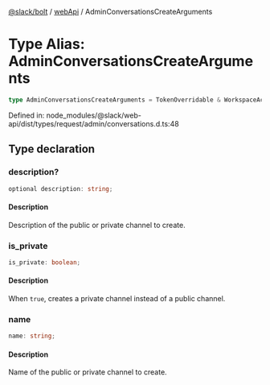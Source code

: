 [@slack/bolt](../../../../index.md) / [webApi](../index.md) / AdminConversationsCreateArguments

# Type Alias: AdminConversationsCreateArguments

```ts
type AdminConversationsCreateArguments = TokenOverridable & WorkspaceAccess & object;
```

Defined in: node\_modules/@slack/web-api/dist/types/request/admin/conversations.d.ts:48

## Type declaration

### description?

```ts
optional description: string;
```

#### Description

Description of the public or private channel to create.

### is\_private

```ts
is_private: boolean;
```

#### Description

When `true`, creates a private channel instead of a public channel.

### name

```ts
name: string;
```

#### Description

Name of the public or private channel to create.
